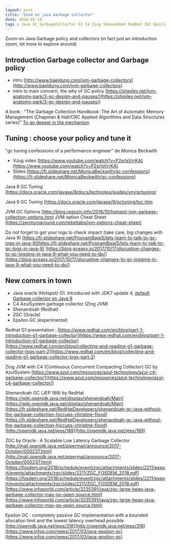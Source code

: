 ```yaml
---
layout: post
title: "Zoom on java Garbage collector"
date: 2018-02-19
tags : Java GC GarbageCollector G1 C4 Zing Shenandoah RedHat ZGC EpsilonGC Monica Beckwith JVM Zoomon
---
```


Zoom on Java Garbage policy and collectors (in fact just an introduction zoom, lot more to explore around)

## Introduction Garbage collector and Garbage policy

* intro [http://www.baeldung.com/jvm-garbage-collectors](http://www.baeldung.com/jvm-garbage-collectors)
* intro to main concern, the why of GC policy [https://shipilev.net/jvm-anatomy-park/3-gc-design-and-pauses/](https://shipilev.net/jvm-anatomy-park/3-gc-design-and-pauses/)

A book : "The Garbage Collection Handbook: The Art of Automatic Memory Management (Chapman & Hall/CRC Applied Algorithms and Data Structures series)"
[To go deeper in the mechanism](https://www.amazon.com/Garbage-Collection-Handbook-Management-Algorithms/dp/1420082795/)

## Tuning : choose your policy and tune it

"gc tuning confessions of a performance engineer" de Monica Beckwith
* VJug video [https://www.youtube.com/watch?v=P2srlsVrrKA](https://www.youtube.com/watch?v=P2srlsVrrKA)
* Slides [https://fr.slideshare.net/MonicaBeckwith/gc-confessions](https://fr.slideshare.net/MonicaBeckwith/gc-confessions)

Java 8 GC Tuning
[https://docs.oracle.com/javase/8/docs/technotes/guides/vm/gctuning/

Java 9 GC Tuning
[https://docs.oracle.com/javase/9/gctuning/toc.htm

JVM GC Options
[http://blog.ragozin.info/2016/10/hotspot-jvm-garbage-collection-options.html
JVM option Cheat Sheet
[https://zeroturnaround.com/rebellabs/jvm-options-cheat-sheet/

Do not forget to get your logs to check impact (take care, big changes with Java 9)
[https://fr.slideshare.net/PoonamBajaj5/lets-learn-to-talk-to-gc-logs-in-java-9](https://fr.slideshare.net/PoonamBajaj5/lets-learn-to-talk-to-gc-logs-in-java-9)
[https://blog.gceasy.io/2017/10/17/disruptive-changes-to-gc-logging-in-java-9-what-you-need-to-do/](https://blog.gceasy.io/2017/10/17/disruptive-changes-to-gc-logging-in-java-9-what-you-need-to-do/)

## New comers in town

* Java oracle (Hotspot) G1. Introduced with JDK7 update 4, [default Garbage collector on Java 9](http://openjdk.java.net/jeps/248)
* C4 AzulSystem garbage collector (Zing JVM)
* Shenandoah (Redhat)
* ZGC (Oracle)
* Epsilon GC (experimental)

Redhat G1 presentation :
[https://www.redhat.com/en/blog/part-1-introduction-g1-garbage-collector](https://www.redhat.com/en/blog/part-1-introduction-g1-garbage-collector)
[https://www.redhat.com/en/blog/collecting-and-reading-g1-garbage-collector-logs-part-2](https://www.redhat.com/en/blog/collecting-and-reading-g1-garbage-collector-logs-part-2)

Zing JVM with C4 (Continuous Concurrent Compacting Collector) GC by AzulSystem
[https://www.azul.com/resources/azul-technology/azul-c4-garbage-collector/](https://www.azul.com/resources/azul-technology/azul-c4-garbage-collector/)

Shenandoah GC (JEP 189) by RedHat
[https://wiki.openjdk.java.net/display/shenandoah/Main](https://wiki.openjdk.java.net/display/shenandoah/Main)
[https://fr.slideshare.net/RedHatDevelopers/shenandoah-gc-java-without-the-garbage-collection-hiccups-christine-flood](https://fr.slideshare.net/RedHatDevelopers/shenandoah-gc-java-without-the-garbage-collection-hiccups-christine-flood)
[http://openjdk.java.net/jeps/189](http://openjdk.java.net/jeps/189)

ZGC by Oracle : A Scalable Low Latency Garbage Collector
[http://mail.openjdk.java.net/pipermail/announce/2017-October/000237.html](http://mail.openjdk.java.net/pipermail/announce/2017-October/000237.html)
[https://fosdem.org/2018/schedule/event/zgc/attachments/slides/2211/export/events/attachments/zgc/slides/2211/ZGC_FOSDEM_2018.pdf](https://fosdem.org/2018/schedule/event/zgc/attachments/slides/2211/export/events/attachments/zgc/slides/2211/ZGC_FOSDEM_2018.pdf)
[https://www.infoworld.com/article/3235391/java/zgc-large-heap-java-garbage-collector-may-go-open-source.html](https://www.infoworld.com/article/3235391/java/zgc-large-heap-java-garbage-collector-may-go-open-source.html)

Epsilon GC : completely passive GC implementation with a bounded allocation limit and the lowest latency overhead possible
[http://openjdk.java.net/jeps/318](http://openjdk.java.net/jeps/318)
[https://www.infoq.com/news/2017/03/java-epsilon-gc](https://www.infoq.com/news/2017/03/java-epsilon-gc)


